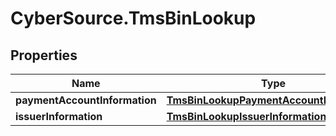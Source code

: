 # CyberSource.TmsBinLookup

## Properties
Name | Type | Description | Notes
------------ | ------------- | ------------- | -------------
**paymentAccountInformation** | [**TmsBinLookupPaymentAccountInformation**](TmsBinLookupPaymentAccountInformation.md) |  | [optional] 
**issuerInformation** | [**TmsBinLookupIssuerInformation**](TmsBinLookupIssuerInformation.md) |  | [optional] 


